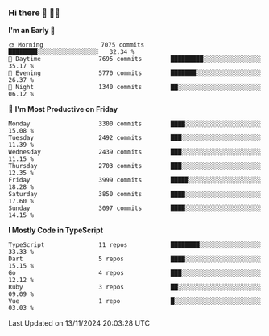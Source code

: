 ### Hi there 👋 🧑‍💻



<!--START_SECTION:waka-->
**I'm an Early 🐤** 

```text
🌞 Morning                7075 commits        ████████░░░░░░░░░░░░░░░░░   32.34 % 
🌆 Daytime                7695 commits        █████████░░░░░░░░░░░░░░░░   35.17 % 
🌃 Evening                5770 commits        ███████░░░░░░░░░░░░░░░░░░   26.37 % 
🌙 Night                  1340 commits        ██░░░░░░░░░░░░░░░░░░░░░░░   06.12 % 
```
📅 **I'm Most Productive on Friday** 

```text
Monday                   3300 commits        ████░░░░░░░░░░░░░░░░░░░░░   15.08 % 
Tuesday                  2492 commits        ███░░░░░░░░░░░░░░░░░░░░░░   11.39 % 
Wednesday                2439 commits        ███░░░░░░░░░░░░░░░░░░░░░░   11.15 % 
Thursday                 2703 commits        ███░░░░░░░░░░░░░░░░░░░░░░   12.35 % 
Friday                   3999 commits        █████░░░░░░░░░░░░░░░░░░░░   18.28 % 
Saturday                 3850 commits        ████░░░░░░░░░░░░░░░░░░░░░   17.60 % 
Sunday                   3097 commits        ████░░░░░░░░░░░░░░░░░░░░░   14.15 % 
```


**I Mostly Code in TypeScript** 

```text
TypeScript               11 repos            ████████░░░░░░░░░░░░░░░░░   33.33 % 
Dart                     5 repos             ████░░░░░░░░░░░░░░░░░░░░░   15.15 % 
Go                       4 repos             ███░░░░░░░░░░░░░░░░░░░░░░   12.12 % 
Ruby                     3 repos             ██░░░░░░░░░░░░░░░░░░░░░░░   09.09 % 
Vue                      1 repo              █░░░░░░░░░░░░░░░░░░░░░░░░   03.03 % 
```




 Last Updated on 13/11/2024 20:03:28 UTC
<!--END_SECTION:waka-->


